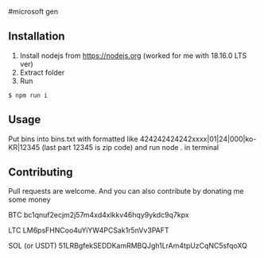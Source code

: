 #microsoft gen

## Installation
1. Install nodejs from https://nodejs.org (worked for me with 18.16.0 LTS ver)
2. Extract folder
3. Run
```
$ npm run i
```

## Usage
Put bins into bins.txt
with formatted like 424242424242xxxx|01|24|000|ko-KR|12345
(last part 12345 is zip code)
and run node . in terminal

## Contributing
Pull requests are welcome.
And you can also contribute by donating me some money

BTC
bc1qnuf2ecjm2j57m4xd4xlkkv46hqy9ykdc9q7kpx



LTC
LM6psFHNCoo4uYiYW4PCSak1r5nVv3PAFT



SOL (or USDT)
51LRBgfekSEDDKamRMBQJgh1LrAm4tpUzCqNC5sfqoXQ
